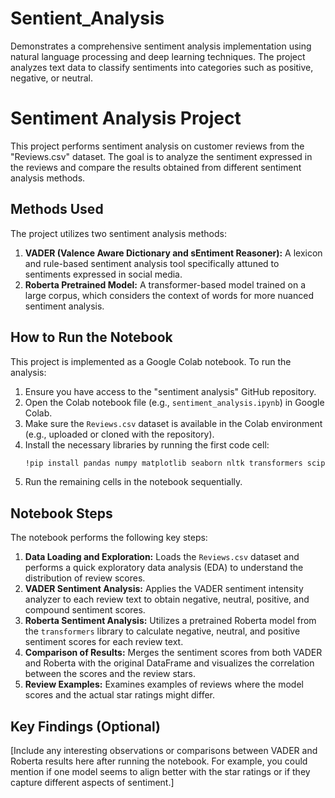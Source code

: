 # Sentient_Analysis
Demonstrates a comprehensive sentiment analysis implementation using natural language processing and deep learning techniques. The project analyzes text data to classify sentiments into categories such as positive, negative, or neutral.
# Sentiment Analysis Project

This project performs sentiment analysis on customer reviews from the "Reviews.csv" dataset. The goal is to analyze the sentiment expressed in the reviews and compare the results obtained from different sentiment analysis methods.

## Methods Used

The project utilizes two sentiment analysis methods:

1.  **VADER (Valence Aware Dictionary and sEntiment Reasoner):** A lexicon and rule-based sentiment analysis tool specifically attuned to sentiments expressed in social media.
2.  **Roberta Pretrained Model:** A transformer-based model trained on a large corpus, which considers the context of words for more nuanced sentiment analysis.

## How to Run the Notebook

This project is implemented as a Google Colab notebook. To run the analysis:

1.  Ensure you have access to the "sentiment analysis" GitHub repository.
2.  Open the Colab notebook file (e.g., `sentiment_analysis.ipynb`) in Google Colab.
3.  Make sure the `Reviews.csv` dataset is available in the Colab environment (e.g., uploaded or cloned with the repository).
4.  Install the necessary libraries by running the first code cell:
    ```bash
    !pip install pandas numpy matplotlib seaborn nltk transformers scipy
    ```
5.  Run the remaining cells in the notebook sequentially.

## Notebook Steps

The notebook performs the following key steps:

1.  **Data Loading and Exploration:** Loads the `Reviews.csv` dataset and performs a quick exploratory data analysis (EDA) to understand the distribution of review scores.
2.  **VADER Sentiment Analysis:** Applies the VADER sentiment intensity analyzer to each review text to obtain negative, neutral, positive, and compound sentiment scores.
3.  **Roberta Sentiment Analysis:** Utilizes a pretrained Roberta model from the `transformers` library to calculate negative, neutral, and positive sentiment scores for each review text.
4.  **Comparison of Results:** Merges the sentiment scores from both VADER and Roberta with the original DataFrame and visualizes the correlation between the scores and the review stars.
5.  **Review Examples:** Examines examples of reviews where the model scores and the actual star ratings might differ.

## Key Findings (Optional)

[Include any interesting observations or comparisons between VADER and Roberta results here after running the notebook. For example, you could mention if one model seems to align better with the star ratings or if they capture different aspects of sentiment.]
